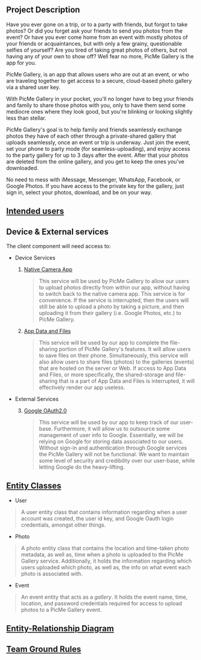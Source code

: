 ## Project Description
Have you ever gone on a trip, or to a party with friends, but forgot to take photos? Or did you forget ask your friends to send you photos from the event? 
Or have you ever come
home from an event with mostly photos of your friends or acquaintances, but with only a few grainy, questionable selfies of yourself? Are you tired of taking great photos of others, but not having any of your own to show off? Well fear no more, PicMe Gallery is the app for you.

PicMe Gallery, is an app that allows users who are out at an event, or who are traveling together to get access to a secure, cloud-based photo gallery via a shared user key.

With PicMe Gallery in your pocket, you'll no longer have to beg your friends and family to share those photos with you, only to have
them send some mediocre ones where they look good, but you're blinking or looking slightly less than stellar.

PicMe Gallery's goal is to 
help family and friends seamlessly exchange photos they have of each other through a private-shared gallery that uploads seamlessly, once an event or trip is underway. Just join the event, set your phone to party mode (for seamless-uploading), and enjoy access to the party gallery for up to 3 days after the event. After that your photos are deleted from the online gallery, and you get to keep the ones you've downloaded.

No need to mess with iMessage, Messenger, WhatsApp, Facebook, or Google Photos. If you have access to the private key for the gallery, just sign in, select your photos, download, and be on your way.

## [Intended users](work/intendedUsers.md)


## Device & External services
The client component will need access to:
* Device Services
    1. [Native Camera App](https://developer.android.com/training/camera/photobasics)
        > This service will be used by PicMe Gallery to allow our users to upload photos directly from within our app, without having to switch back to the native camera app.
        This service is for convenience. If the service is interrupted, then the users will still be able to upload a photo by taking a picture, and then uploading it from their gallery (i.e. Google Photos, etc.) to PicMe Gallery.
    2. [App Data and Files](https://developer.android.com/guide/topics/data)
        > This service will be used by our app to complete the file-sharing portion of PicMe Gallery's features. It will allow users to save files on their phone.
        Simultaneously, this service will also allow users to share files (photos) to the galleries (events) that are hosted on the server or Web.
        If access to App Data and Files, or more specifically, the shared-storage and file-sharing that is a part of App Data and Files is interrupted, it will effectively render our app useless.
                                                                                
* External Services
    
    3. [Google OAuth2.0](https://developers.google.com/assistant/identity/google-sign-in-oauth)
        > This service will be used by our app to keep track of our user-base. Furthermore, it will allow us to outsource some management of user info to Google.
        Essentially, we will be relying on Google for storing data associated to our users. 
        Without sign-in and authentication through Google services the PicMe Gallery will not be functional. We want to maintain some level of security and credibility over our user-base, while letting Google do the heavy-lifting.


[//]: # (Geo-fencing seems pretty rad though!. Maybe we can eventually use it? https://developer.android.com/training/location/geofencing However, we don't want our app to be dependent on it.)


## [Entity Classes](https://github.com/picme-gallery/picme-gallery-service/tree/database/src/main/java/edu/cnm/deepdive/picmegallery/model/entity)
* User
> A user entity class that contains information regarding when a user account was created, the user id key,
>and Google Oauth login credentials, amongst other things.
  
* Photo
> A photo entity class that contains the location and time-taken photo metadata, as well as, time when a photo is uploaded to the PicMe Gallery service.
>Additionally, it holds the information regarding which users uploaded which photo, as well as, the info on what event each photo is associated with.

* Event
> An event entity that acts as a _gallery_. It holds the event name, time, location, and password credentials required for
>access to upload photos to a PicMe Gallery event. 

## [Entity-Relationship Diagram](work/entityRelationshipDiagram.md)
    
## [Team Ground Rules](ground-rules.md)